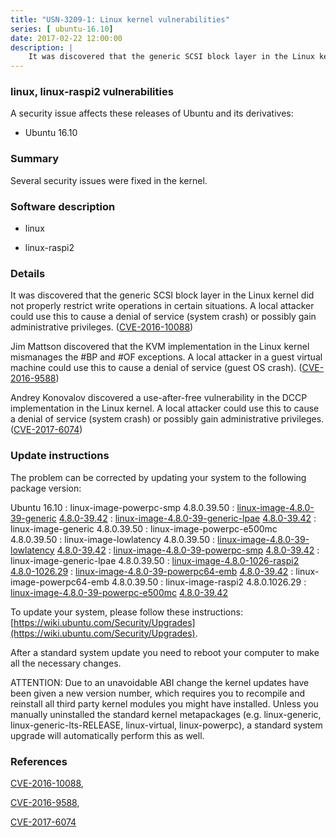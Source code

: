 ```yaml
---
title: "USN-3209-1: Linux kernel vulnerabilities"
series: [ ubuntu-16.10]
date: 2017-02-22 12:00:00
description: |
    It was discovered that the generic SCSI block layer in the Linux kernel did not properly restrict write operations in certain situations. A local attacker could use this to cause a denial of service (system crash) or possibly gain administrative privileges. ([CVE-2016-10088](http://people.ubuntu.com/~ubuntu-security/cve/CVE-2016-10088))
--- 
```

 
 


### linux, linux-raspi2 vulnerabilities

A security issue affects these releases of Ubuntu and its derivatives:

* Ubuntu 16.10

### Summary

Several security issues were fixed in the kernel. 

### Software description

* linux 

* linux-raspi2 

### Details

It was discovered that the generic SCSI block layer in the Linux kernel did not properly restrict write operations in certain situations. A local attacker could use this to cause a denial of service (system crash) or possibly gain administrative privileges. ([CVE-2016-10088](http://people.ubuntu.com/~ubuntu-security/cve/CVE-2016-10088))

Jim Mattson discovered that the KVM implementation in the Linux kernel mismanages the #BP and #OF exceptions. A local attacker in a guest virtual machine could use this to cause a denial of service (guest OS crash). ([CVE-2016-9588](http://people.ubuntu.com/~ubuntu-security/cve/CVE-2016-9588))

Andrey Konovalov discovered a use-after-free vulnerability in the DCCP implementation in the Linux kernel. A local attacker could use this to cause a denial of service (system crash) or possibly gain administrative privileges. ([CVE-2017-6074](http://people.ubuntu.com/~ubuntu-security/cve/CVE-2017-6074)) 

### Update instructions

The problem can be corrected by updating your system to the following package version:

Ubuntu 16.10
 : linux-image-powerpc-smp <span>4.8.0.39.50</span>
 : [linux-image-4.8.0-39-generic](https://launchpad.net/ubuntu/+source/linux) <span> [4.8.0-39.42](https://launchpad.net/ubuntu/+source/linux/4.8.0-39.42) </span> 
 : [linux-image-4.8.0-39-generic-lpae](https://launchpad.net/ubuntu/+source/linux) <span> [4.8.0-39.42](https://launchpad.net/ubuntu/+source/linux/4.8.0-39.42) </span> 
 : linux-image-generic <span>4.8.0.39.50</span>
 : linux-image-powerpc-e500mc <span>4.8.0.39.50</span>
 : linux-image-lowlatency <span>4.8.0.39.50</span>
 : [linux-image-4.8.0-39-lowlatency](https://launchpad.net/ubuntu/+source/linux) <span> [4.8.0-39.42](https://launchpad.net/ubuntu/+source/linux/4.8.0-39.42) </span> 
 : [linux-image-4.8.0-39-powerpc-smp](https://launchpad.net/ubuntu/+source/linux) <span> [4.8.0-39.42](https://launchpad.net/ubuntu/+source/linux/4.8.0-39.42) </span> 
 : linux-image-generic-lpae <span>4.8.0.39.50</span>
 : [linux-image-4.8.0-1026-raspi2](https://launchpad.net/ubuntu/+source/linux-raspi2) <span> [4.8.0-1026.29](https://launchpad.net/ubuntu/+source/linux-raspi2/4.8.0-1026.29) </span> 
 : [linux-image-4.8.0-39-powerpc64-emb](https://launchpad.net/ubuntu/+source/linux) <span> [4.8.0-39.42](https://launchpad.net/ubuntu/+source/linux/4.8.0-39.42) </span> 
 : linux-image-powerpc64-emb <span>4.8.0.39.50</span>
 : linux-image-raspi2 <span>4.8.0.1026.29</span>
 : [linux-image-4.8.0-39-powerpc-e500mc](https://launchpad.net/ubuntu/+source/linux) <span> [4.8.0-39.42](https://launchpad.net/ubuntu/+source/linux/4.8.0-39.42) </span> 

To update your system, please follow these instructions: [https://wiki.ubuntu.com/Security/Upgrades](https://wiki.ubuntu.com/Security/Upgrades).

After a standard system update you need to reboot your computer to make all the necessary changes.

ATTENTION: Due to an unavoidable ABI change the kernel updates have been given a new version number, which requires you to recompile and reinstall all third party kernel modules you might have installed. Unless you manually uninstalled the standard kernel metapackages (e.g. linux-generic, linux-generic-lts-RELEASE, linux-virtual, linux-powerpc), a standard system upgrade will automatically perform this as well. 

### References

 
 [CVE-2016-10088](http://people.ubuntu.com/~ubuntu-security/cve/CVE-2016-10088), 

 [CVE-2016-9588](http://people.ubuntu.com/~ubuntu-security/cve/CVE-2016-9588), 

 [CVE-2017-6074](http://people.ubuntu.com/~ubuntu-security/cve/CVE-2017-6074)
 

